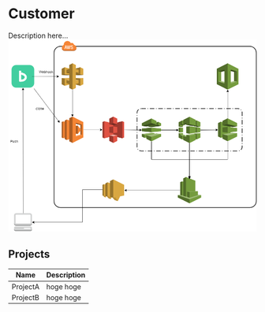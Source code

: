 # Customer
Description here...
![Overview](https://github.com/arairyoto/images/blob/master/backlog-git-cicd/Backlog%20Git%20CI_CD.png)
## Projects
|Name  |Description  |
|---|---|
|ProjectA  |hoge hoge  |
|ProjectB  |hoge hoge  |